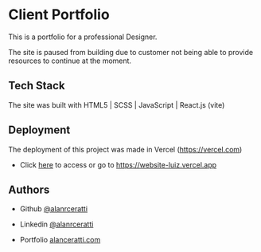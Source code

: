 
# Client Portfolio

This is a portfolio for a professional Designer. 

The site is paused from building due to customer not being able to provide resources to continue at the moment.


## Tech Stack



The site was built with HTML5 | SCSS | JavaScript | React.js (vite)

## Deployment

The deployment of this project was made in Vercel (https://vercel.com)

- Click [here](https://website-luiz.vercel.app) to access or go to https://website-luiz.vercel.app

## Authors


- Github [@alanrceratti](https://github.com/alanrceratti)

-  Linkedin [@alanrceratti](https://www.linkedin.com/in/alan-ceratti-7ab8261b8)

-  Portfolio [alanceratti.com](https://www.alanceratti.com)





